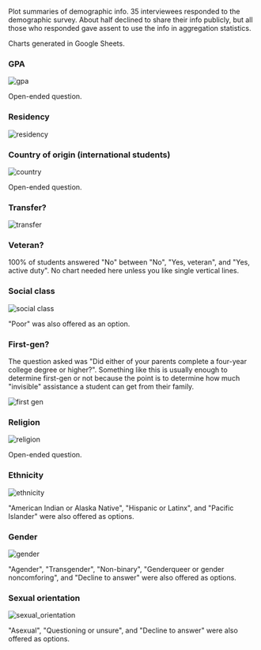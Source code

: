 Plot summaries of demographic info. 35 interviewees responded to the demographic survey. About half declined to share their info publicly, but all those who responded gave assent to use the info in aggregation statistics.

Charts generated in Google Sheets.

### GPA

![gpa](/imgs/demographics/gpa.svg)

Open-ended question.

### Residency

![residency](/imgs/demographics/residency.svg)

### Country of origin (international students)

![country](/imgs/demographics/country.svg)

Open-ended question.

### Transfer?

![transfer](/imgs/demographics/transfer.svg)

### Veteran?

100% of students answered "No" between "No", "Yes, veteran", and "Yes, active duty". No chart needed here unless you like single vertical lines.

### Social class

![social class](/imgs/demographics/social_class.svg)

"Poor" was also offered as an option.

### First-gen?

The question asked was "Did either of your parents complete a four-year college degree or higher?". Something like this is usually enough to determine first-gen or not because the point is to determine how much "invisible" assistance a student can get from their family.

![first gen](/imgs/demographics/first_gen.svg)

### Religion

![religion](/imgs/demographics/religion.svg)

Open-ended question.

### Ethnicity

![ethnicity](/imgs/demographics/ethnicity.svg)

"American Indian or Alaska Native", "Hispanic or Latinx", and "Pacific Islander" were also offered as options.

### Gender

![gender](/imgs/demographics/gender.svg)

"Agender", "Transgender", "Non-binary", "Genderqueer or gender noncomforing", and "Decline to answer" were also offered as options.

### Sexual orientation

![sexual_orientation](/imgs/demographics/sexual_orientation.svg)

"Asexual", "Questioning or unsure", and "Decline to answer" were also offered as options.